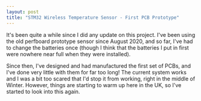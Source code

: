```yaml
---
layout: post
title: "STM32 Wireless Temperature Sensor - First PCB Prototype"
---
```


It's been quite a while since I did any update on this project. I've been using the old perfboard prototype sensor since August 2020, and so far, I've had to change the batteries once (though I think that the batteries I put in first were nowhere near full when they were installed).

Since then, I've designed and had manufactured the first set of PCBs, and I've done very little with them for far too long! The current system works and I was a bit too scared that I'd stop it from working, right in the middle of Winter. However, things are starting to warm up here in the UK, so I've started to look into this again.
